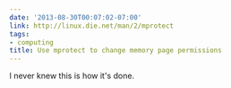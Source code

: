```yaml
---
date: '2013-08-30T00:07:02-07:00'
link: http://linux.die.net/man/2/mprotect
tags:
- computing
title: Use mprotect to change memory page permissions
---
```


I never knew this is how it's done.
